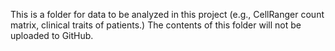 This is a folder for data to be analyzed in this project (e.g., CellRanger count matrix, clinical traits of patients.) The contents of this folder will not be uploaded to GitHub.
